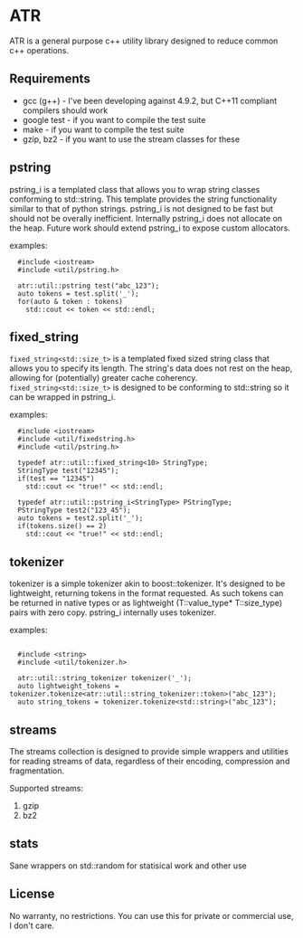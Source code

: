 # ATR

ATR is a general purpose c++ utility library designed to reduce common c++ operations. 

## Requirements

* gcc (g++) - I've been developing against 4.9.2, but C++11 compliant compilers should work
* google test - if you want to compile the test suite
* make - if you want to compile the test suite
* gzip, bz2 - if you want to use the stream classes for these

## pstring

pstring_i is a templated class that allows you to wrap string classes conforming to std::string.  This template provides the string functionality similar to that of python strings.  pstring_i is not designed to be fast but should not be overally inefficient.  Internally pstring_i does not allocate on the heap. Future work should extend pstring_i to expose custom allocators.

examples:

```
  #include <iostream>
  #include <util/pstring.h>

  atr::util::pstring test("abc_123");
  auto tokens = test.split('_');
  for(auto & token : tokens)
    std::cout << token << std::endl;
```

## fixed_string

`fixed_string<std::size_t>` is a templated fixed sized string class that allows you to specify its length.  The string's data does not rest on the heap, allowing for (potentially) greater cache coherency.  `fixed_string<std::size_t>` is designed to be conforming to std::string so it can be wrapped in pstring_i.

examples:

```
  #include <iostream>
  #include <util/fixedstring.h>
  #include <util/pstring.h>

  typedef atr::util::fixed_string<10> StringType;
  StringType test("12345");
  if(test == "12345")
    std::cout << "true!" << std::endl;  

  typedef atr::util::pstring_i<StringType> PStringType;
  PStringType test2("123_45");
  auto tokens = test2.split('_');
  if(tokens.size() == 2)
    std::cout << "true!" << std::endl;

```

## tokenizer

tokenizer is a simple tokenizer akin to boost::tokenizer.  It's designed to be lightweight, returning tokens in the format requested.  As such tokens can be returned in native types or as lightweight (T::value_type* T::size_type) pairs with zero copy.  pstring_i internally uses tokenizer. 

examples:
```

  #include <string>
  #include <util/tokenizer.h>

  atr::util::string_tokenizer tokenizer('_');
  auto lightweight_tokens = tokenizer.tokenize<atr::util::string_tokenizer::token>("abc_123");
  auto string_tokens = tokenizer.tokenize<std::string>("abc_123");

```

## streams

The streams collection is designed to provide simple wrappers and utilities for reading streams of data, regardless of their encoding, compression and fragmentation.

Supported streams:

1. gzip
2. bz2

## stats

Sane wrappers on std::random for statisical work and other use

## License

No warranty, no restrictions.  You can use this for private or commercial use, I don't care.
